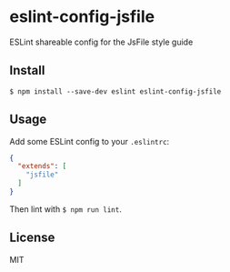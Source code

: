# eslint-config-jsfile
ESLint shareable config for the JsFile style guide

## Install

```
$ npm install --save-dev eslint eslint-config-jsfile
```


## Usage

Add some ESLint config to your `.eslintrc`:

```json
{
  "extends": [
    "jsfile"
  ]
}
```

Then lint with `$ npm run lint`.


## License

MIT
